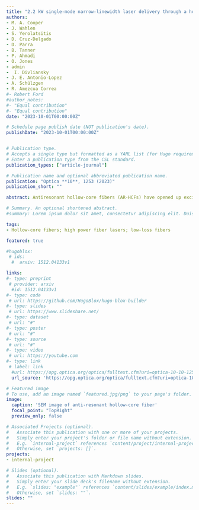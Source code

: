 ```yaml
---
title: "2.2 kW single-mode narrow-linewidth laser delivery through a hollow-core fiber"
authors:
- M. A. Cooper
- J. Wahlen
- S. Yerolatsitis
- D. Cruz-Delgado
- D. Parra 
- B. Tanner 
- P. Ahmadi 
- O. Jones 
- admin
-  I. Divliansky
- J. E. Antonio-Lopez 
- A. Schülzgen
- R. Amezcua Correa
#- Robert Ford
#author_notes:
#- "Equal contribution"
#- "Equal contribution"
date: "2023-10-01T00:00:00Z"

# Schedule page publish date (NOT publication's date).
publishDate: "2023-10-01T00:00:00Z"


# Publication type.
# Accepts a single type but formatted as a YAML list (for Hugo requirements).
# Enter a publication type from the CSL standard.
publication_types: ["article-journal"]

# Publication name and optional abbreviated publication name.
publication: "Optica **10**, 1253 (2023)"
publication_short: ""

abstract: Antiresonant hollow-core fibers (AR-HCFs) have opened up exciting possibilities for high-energy and high-power laser delivery because of their exceptionally low nonlinearities and high damage thresholds. While these fiber designs offer great potential for handling kilowatt-class powers, it is crucial to investigate their performance at multi-kW power levels. Until now, transmission of narrow-linewidth single-mode lasers at multi-kW power levels through a HCF has not been demonstrated, to our knowledge. Here, we present the delivery of a record 2.2 kW laser power with an input spectral linewidth of 86 GHz, centered at 1080 nm, while maintaining 95% transmission efficiency and beam quality (M<sup>2</sup>)  of 1.03. This was achieved via a 104.5 m single-mode five-tube nested AR-HCF with 0.79 dB/km loss. Furthermore, we show power delivery of 1.7 kW with a spectral linewidth as narrow as 38 GHz through the same fiber. Our results could lead to a new generation of fiber-based laser beam delivery systems with applications in precision machining, nonlinear science, directed energy, and power beaming over fiber.

# Summary. An optional shortened abstract.
#summary: Lorem ipsum dolor sit amet, consectetur adipiscing elit. Duis posuere tellus ac convallis placerat. Proin tincidunt magna sed ex sollicitudin condimentum.

tags:
- Hollow-core fibers; high power fiber lasers; low-loss fibers

featured: true

#hugoblox:
 # ids:
  #  arxiv: 1512.04133v1

links:
#- type: preprint
 # provider: arxiv
  #id: 1512.04133v1
#- type: code
 # url: https://github.com/HugoBlox/hugo-blox-builder
#- type: slides
 # url: https://www.slideshare.net/
#- type: dataset
 # url: "#"
#- type: poster
 # url: "#"
#- type: source
 # url: "#"
#- type: video
 # url: https://youtube.com
#- type: link
 # label: link
  #url: https://opg.optica.org/optica/fulltext.cfm?uri=optica-10-10-1253
  url_source: 'https://opg.optica.org/optica/fulltext.cfm?uri=optica-10-10-1253'

# Featured image
# To use, add an image named `featured.jpg/png` to your page's folder. 
image:
  caption: 'SEM image of anti-resonant hollow-core fiber'
  focal_point: "TopRight"
  preview_only: false

# Associated Projects (optional).
#   Associate this publication with one or more of your projects.
#   Simply enter your project's folder or file name without extension.
#   E.g. `internal-project` references `content/project/internal-project/index.md`.
#   Otherwise, set `projects: []`.
projects:
- internal-project

# Slides (optional).
#   Associate this publication with Markdown slides.
#   Simply enter your slide deck's filename without extension.
#   E.g. `slides: "example"` references `content/slides/example/index.md`.
#   Otherwise, set `slides: ""`.
slides: ""
---
```




